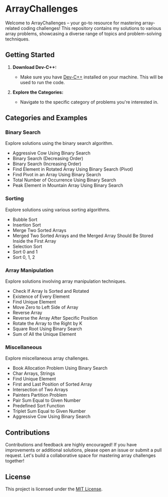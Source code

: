 # ArrayChallenges

Welcome to ArrayChallenges – your go-to resource for mastering array-related coding challenges! This repository contains my solutions to various array problems, showcasing a diverse range of topics and problem-solving techniques.

## Getting Started

1. **Download Dev-C++:**
   - Make sure you have [Dev-C++](https://sourceforge.net/projects/orwelldevcpp/) installed on your machine. This will be used to run the code.

2. **Explore the Categories:**
   - Navigate to the specific category of problems you're interested in.

## Categories and Examples

### Binary Search

Explore solutions using the binary search algorithm.

- Aggressive Cow Using Binary Search
- Binary Search (Decreasing Order)
- Binary Search (Increasing Order)
- Find Element in Rotated Array Using Binary Search (Pivot)
- Find Pivot in an Array Using Binary Search
- Total Number of Occurrence Using Binary Search
- Peak Element in Mountain Array Using Binary Search

### Sorting

Explore solutions using various sorting algorithms.

- Bubble Sort
- Insertion Sort
- Merge Two Sorted Arrays
- Merged Two Sorted Arrays and the Merged Array Should Be Stored Inside the First Array
- Selection Sort
- Sort 0 and 1
- Sort 0, 1, 2

### Array Manipulation

Explore solutions involving array manipulation techniques.

- Check If Array Is Sorted and Rotated
- Existence of Every Element
- Find Unique Element
- Move Zero to Left Side of Array
- Reverse Array
- Reverse the Array After Specific Position
- Rotate the Array to the Right by K
- Square Root Using Binary Search
- Sum of All the Unique Element

### Miscellaneous

Explore miscellaneous array challenges.

- Book Allocation Problem Using Binary Search
- Char Arrays, Strings
- Find Unique Element
- First and Last Position of Sorted Array
- Intersection of Two Arrays
- Painters Partition Problem
- Pair Sum Equal to Given Number
- Predefined Sort Function
- Triplet Sum Equal to Given Number
- Aggressive Cow Using Binary Search

## Contributions

Contributions and feedback are highly encouraged! If you have improvements or additional solutions, please open an issue or submit a pull request. Let's build a collaborative space for mastering array challenges together!

## License

This project is licensed under the [MIT License](LICENSE).
